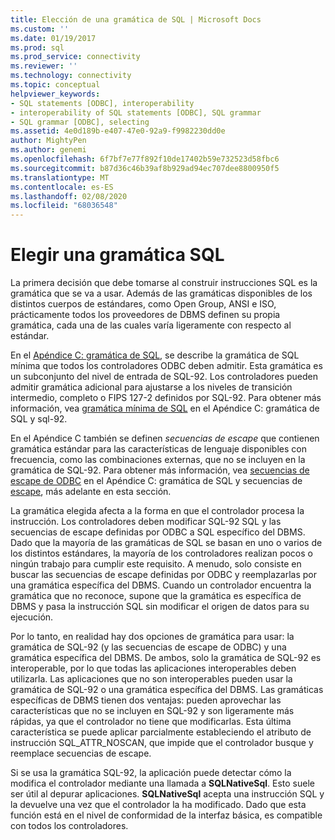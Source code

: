 ```yaml
---
title: Elección de una gramática de SQL | Microsoft Docs
ms.custom: ''
ms.date: 01/19/2017
ms.prod: sql
ms.prod_service: connectivity
ms.reviewer: ''
ms.technology: connectivity
ms.topic: conceptual
helpviewer_keywords:
- SQL statements [ODBC], interoperability
- interoperability of SQL statements [ODBC], SQL grammar
- SQL grammar [ODBC], selecting
ms.assetid: 4e0d189b-e407-47e0-92a9-f9982230dd0e
author: MightyPen
ms.author: genemi
ms.openlocfilehash: 6f7bf7e77f892f10de17402b59e732523d58fbc6
ms.sourcegitcommit: b87d36c46b39af8b929ad94ec707dee8800950f5
ms.translationtype: MT
ms.contentlocale: es-ES
ms.lasthandoff: 02/08/2020
ms.locfileid: "68036548"
---
```

# <a name="choosing-an-sql-grammar"></a>Elegir una gramática SQL
La primera decisión que debe tomarse al construir instrucciones SQL es la gramática que se va a usar. Además de las gramáticas disponibles de los distintos cuerpos de estándares, como Open Group, ANSI e ISO, prácticamente todos los proveedores de DBMS definen su propia gramática, cada una de las cuales varía ligeramente con respecto al estándar.  
  
 En el [Apéndice C: gramática de SQL](../../../odbc/reference/appendixes/appendix-c-sql-grammar.md), se describe la gramática de SQL mínima que todos los controladores ODBC deben admitir. Esta gramática es un subconjunto del nivel de entrada de SQL-92. Los controladores pueden admitir gramática adicional para ajustarse a los niveles de transición intermedio, completo o FIPS 127-2 definidos por SQL-92. Para obtener más información, vea [gramática mínima de SQL](../../../odbc/reference/appendixes/sql-minimum-grammar.md) en el Apéndice C: gramática de SQL y sql-92.  
  
 En el Apéndice C también se definen *secuencias de escape* que contienen gramática estándar para las características de lenguaje disponibles con frecuencia, como las combinaciones externas, que no se incluyen en la gramática de SQL-92. Para obtener más información, vea [secuencias de escape de ODBC](../../../odbc/reference/appendixes/odbc-escape-sequences.md) en el Apéndice C: gramática de SQL y secuencias de [escape](../../../odbc/reference/develop-app/escape-sequences.md), más adelante en esta sección.  
  
 La gramática elegida afecta a la forma en que el controlador procesa la instrucción. Los controladores deben modificar SQL-92 SQL y las secuencias de escape definidas por ODBC a SQL específico del DBMS. Dado que la mayoría de las gramáticas de SQL se basan en uno o varios de los distintos estándares, la mayoría de los controladores realizan pocos o ningún trabajo para cumplir este requisito. A menudo, solo consiste en buscar las secuencias de escape definidas por ODBC y reemplazarlas por una gramática específica del DBMS. Cuando un controlador encuentra la gramática que no reconoce, supone que la gramática es específica de DBMS y pasa la instrucción SQL sin modificar el origen de datos para su ejecución.  
  
 Por lo tanto, en realidad hay dos opciones de gramática para usar: la gramática de SQL-92 (y las secuencias de escape de ODBC) y una gramática específica del DBMS. De ambos, solo la gramática de SQL-92 es interoperable, por lo que todas las aplicaciones interoperables deben utilizarla. Las aplicaciones que no son interoperables pueden usar la gramática de SQL-92 o una gramática específica del DBMS. Las gramáticas específicas de DBMS tienen dos ventajas: pueden aprovechar las características que no se incluyen en SQL-92 y son ligeramente más rápidas, ya que el controlador no tiene que modificarlas. Esta última característica se puede aplicar parcialmente estableciendo el atributo de instrucción SQL_ATTR_NOSCAN, que impide que el controlador busque y reemplace secuencias de escape.  
  
 Si se usa la gramática SQL-92, la aplicación puede detectar cómo la modifica el controlador mediante una llamada a **SQLNativeSql**. Esto suele ser útil al depurar aplicaciones. **SQLNativeSql** acepta una instrucción SQL y la devuelve una vez que el controlador la ha modificado. Dado que esta función está en el nivel de conformidad de la interfaz básica, es compatible con todos los controladores.
